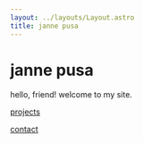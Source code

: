 ```yaml
---
layout: ../layouts/Layout.astro
title: janne pusa
---
```


<!-- Markdown Preview - https://dillinger.io/ -->

# janne pusa

hello, friend! welcome to my site.

[projects](/projects)

[contact](/contact)
